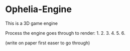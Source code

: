 # Ophelia-Engine
This is a 3D game engine 


Process the engine goes through to render:
    1. 
    2. 
    3. 
    4. 
    5. 
    6. 


(write on paper first easer to go through)